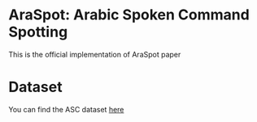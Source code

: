 # AraSpot: Arabic Spoken Command Spotting

This is the official implementation of AraSpot paper



# Dataset
You can find the ASC dataset [here](https://www.google.com/)


